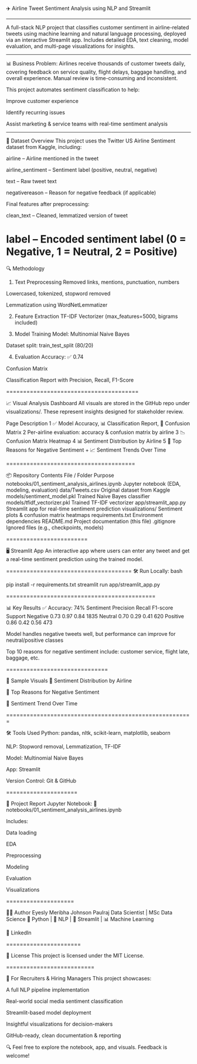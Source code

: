 ✈️ Airline Tweet Sentiment Analysis using NLP and Streamlit

-----

A full-stack NLP project that classifies customer sentiment in airline-related tweets using machine learning and natural language processing, deployed via an interactive Streamlit app. Includes detailed EDA, text cleaning, model evaluation, and multi-page visualizations for insights.


------------------------
📊 Business Problem:
Airlines receive thousands of customer tweets daily, covering feedback on service quality, flight delays, baggage handling, and overall experience. Manual review is time-consuming and inconsistent.

This project automates sentiment classification to help:

Improve customer experience

Identify recurring issues

Assist marketing & service teams with real-time sentiment analysis

---------------------------------

📁 Dataset Overview
This project uses the Twitter US Airline Sentiment dataset from Kaggle, including:

airline – Airline mentioned in the tweet

airline_sentiment – Sentiment label (positive, neutral, negative)

text – Raw tweet text

negativereason – Reason for negative feedback (if applicable)

Final features after preprocessing:

clean_text – Cleaned, lemmatized version of tweet

label – Encoded sentiment label (0 = Negative, 1 = Neutral, 2 = Positive)
=======================

🔍 Methodology
1. Text Preprocessing
Removed links, mentions, punctuation, numbers

Lowercased, tokenized, stopword removed

Lemmatization using WordNetLemmatizer

2. Feature Extraction
TF-IDF Vectorizer (max_features=5000, bigrams included)

3. Model Training
Model: Multinomial Naive Bayes

Dataset split: train_test_split (80/20)

4. Evaluation
Accuracy: ✅ 0.74

Confusion Matrix

Classification Report with Precision, Recall, F1-Score

=======================================

📈 Visual Analysis Dashboard
All visuals are stored in the GitHub repo under visualizations/. These represent insights designed for stakeholder review.

Page	Description
1	✅ Model Accuracy, 📊 Classification Report, 🧮 Confusion Matrix
2	Per-airline evaluation: accuracy & confusion matrix by airline
3	📉 Confusion Matrix Heatmap
4	📊 Sentiment Distribution by Airline
5	🔺 Top Reasons for Negative Sentiment + 📈 Sentiment Trends Over Time


======================================

📦 Repository Contents
File / Folder	Purpose
notebooks/01_sentiment_analysis_airlines.ipynb	Jupyter notebook (EDA, modeling, evaluation)
data/Tweets.csv	Original dataset from Kaggle
models/sentiment_model.pkl	Trained Naive Bayes classifier
models/tfidf_vectorizer.pkl	Trained TF-IDF vectorizer
app/streamlit_app.py	Streamlit app for real-time sentiment prediction
visualizations/	Sentiment plots & confusion matrix heatmaps
requirements.txt	Environment dependencies
README.md	Project documentation (this file)
.gitignore	Ignored files (e.g., checkpoints, models)

========================

🖥️ Streamlit App
An interactive app where users can enter any tweet and get a real-time sentiment prediction using the trained model.

=====================================
🛠 Run Locally:
bash

pip install -r requirements.txt
streamlit run app/streamlit_app.py

============================================

📊 Key Results
✅ Accuracy: 74%
Sentiment	Precision	Recall	F1-score	Support
Negative	0.73	0.97	0.84	1835
Neutral	0.70	0.29	0.41	620
Positive	0.86	0.42	0.56	473

Model handles negative tweets well, but performance can improve for neutral/positive classes

Top 10 reasons for negative sentiment include: customer service, flight late, baggage, etc.

==============================

🧠 Sample Visuals
🔹 Sentiment Distribution by Airline

🔹 Top Reasons for Negative Sentiment

🔹 Sentiment Trend Over Time

=======================================================

🛠 Tools Used
Python: pandas, nltk, scikit-learn, matplotlib, seaborn

NLP: Stopword removal, Lemmatization, TF-IDF

Model: Multinomial Naive Bayes

App: Streamlit

Version Control: Git & GitHub


=====================

📘 Project Report
Jupyter Notebook:
📂 notebooks/01_sentiment_analysis_airlines.ipynb

Includes:

Data loading

EDA

Preprocessing

Modeling

Evaluation

Visualizations


====================


👩‍💻 Author
Eyesly Meribha Johnson Paulraj
Data Scientist | MSc Data Science
📌 Python | 🧠 NLP | 🚀 Streamlit | 📊 Machine Learning

🔗 LinkedIn

======================

📄 License
This project is licensed under the MIT License.


==========================

💼 For Recruiters & Hiring Managers
This project showcases:

A full NLP pipeline implementation

Real-world social media sentiment classification

Streamlit-based model deployment

Insightful visualizations for decision-makers

GitHub-ready, clean documentation & reporting

🔍 Feel free to explore the notebook, app, and visuals. Feedback is welcome!
